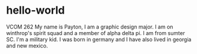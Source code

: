 # hello-world
VCOM 262
My name is Payton, I am a graphic design major. I am on winthrop's spirit squad and a member of alpha delta pi. I am from sumter SC. I'm a military kid. I was born in germany and I have also lived in georgia and new mexico.
